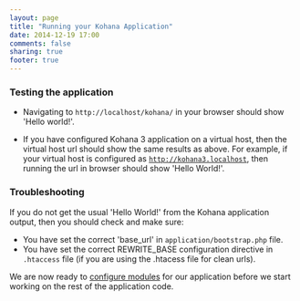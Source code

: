 ```yaml
---
layout: page
title: "Running your Kohana Application"
date: 2014-12-19 17:00
comments: false
sharing: true
footer: true
---
```


### Testing the application
* Navigating to <code>http://localhost/kohana/</code> in your browser should show 'Hello world!'.

* If you have configured Kohana 3 application on a virtual host, then the virtual host url should show the same 
results as above. For example, if your virtual host is configured as <code>http://kohana3.localhost</code>, 
then running the url in browser should show 'Hello World!'.

### Troubleshooting
If you do not get the usual 'Hello World!' from the Kohana application output, then you should check and make sure:

* You have set the correct 'base_url' in <code>application/bootstrap.php</code> file.
* You have set the correct REWRITE_BASE configuration directive in <code>.htaccess</code> file (if you are using the 
.htacess file for clean urls).


We are now ready to [configure modules](/configuration/modules) for our application before we start working on the 
rest of the application code.